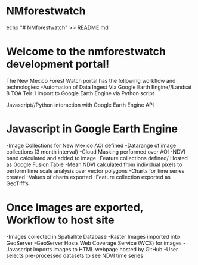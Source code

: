 # NMforestwatch
echo "# NMforestwatch" >> README.md


# Welcome to the nmforestwatch development portal!

The New Mexico Forest Watch portal has the following workflow and technologies:
-Automation of Data Ingest Via Google Earth Engine//Landsat 8 TOA Teir 1 Import to Google Earth Engine via Python script

Javascript//Python interaction with Google Earth Engine API

# Javascript in Google Earth Engine 
-Image Collections for New Mexico AOI defined 
-Datarange of image collections (3 month interval) 
-Cloud Masking performed over AOI
-NDVI band calculated and added to image 
-Feature collections defined/ Hosted as Google Fusion Table
-Mean NDVI calculated from individual pixels to perform time scale analysis over vector polygons
-Charts for time series created
-Values of charts exported
-Feature collection exported as GeoTiff's

# Once Images are exported, Workflow to host site
-Images collected in Spatiallite Database
-Raster Images imported into GeoServer
-GeoServer Hosts Web Coverage Service (WCS) for images
-Javascript imports images to HTML webpage hosted by GitHub
-User selects pre-processed datasets to see NDVI time series

